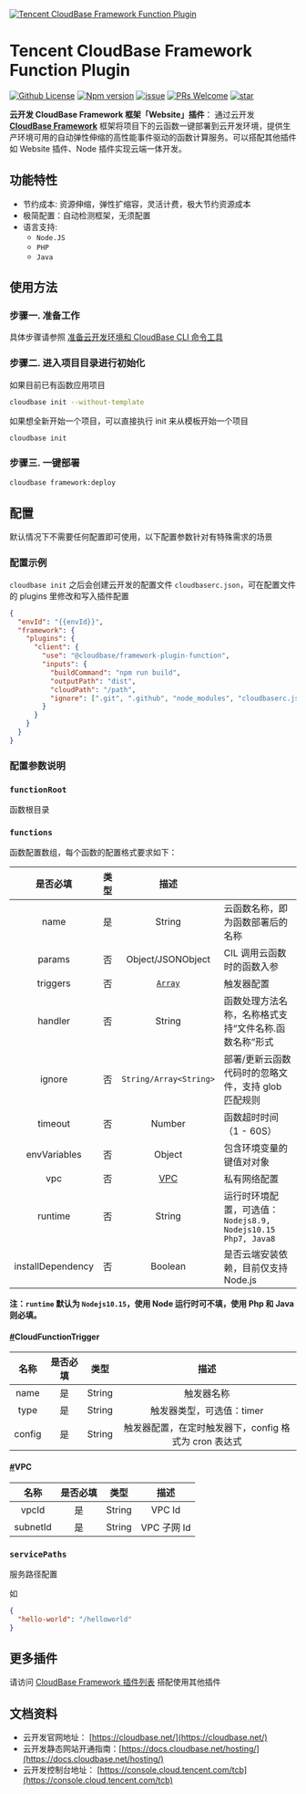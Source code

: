 <a href="https://github.com/TencentCloudBase/cloudbase-framework/tree/master/packages/framework-plugin-function">![Tencent CloudBase Framework Function Plugin](https://tva1.sinaimg.cn/large/007S8ZIlgy1gfgd956tlqj318g0p0npd.jpg)</a>

# Tencent CloudBase Framework Function Plugin

[![Github License](https://img.shields.io/github/license/TencentCloudBase/cloudbase-framework)](LICENSE)
[![Npm version](https://img.shields.io/npm/v/@cloudbase/framework-plugin-function)](https://www.npmjs.com/package/@cloudbase/framework-plugin-function)
[![issue](https://img.shields.io/github/issues/TencentCloudBase/cloudbase-framework)](https://github.com/TencentCloudBase/cloudbase-framework/issues)
[![PRs Welcome](https://img.shields.io/badge/PRs-welcome-brightgreen.svg)](https://github.com/TencentCloudBase/cloudbase-framework/pulls)
[![star](https://img.shields.io/github/stars/TencentCloudBase/cloudbase-framework?style=social)](https://github.com/TencentCloudBase/cloudbase-framework)

**云开发 CloudBase Framework 框架「Website」插件**： 通过云开发 **[CloudBase Framework](https://github.com/TencentCloudBase/cloudbase-framework)** 框架将项目下的云函数一键部署到云开发环境，提供生产环境可用的自动弹性伸缩的高性能事件驱动的函数计算服务。可以搭配其他插件如 Website 插件、Node 插件实现云端一体开发。

## 功能特性

- 节约成本: 资源伸缩，弹性扩缩容，灵活计费，极大节约资源成本
- 极简配置：自动检测框架，无须配置
- 语言支持:
  - `Node.JS`
  - `PHP`
  - `Java`

## 使用方法

### 步骤一. 准备工作

具体步骤请参照 [准备云开发环境和 CloudBase CLI 命令工具](../../CLI_GUIDE.md)

### 步骤二. 进入项目目录进行初始化

如果目前已有函数应用项目

```bash
cloudbase init --without-template
```

如果想全新开始一个项目，可以直接执行 init 来从模板开始一个项目

```bash
cloudbase init
```

### 步骤三. 一键部署

```bash
cloudbase framework:deploy
```

## 配置

默认情况下不需要任何配置即可使用，以下配置参数针对有特殊需求的场景

### 配置示例

`cloudbase init` 之后会创建云开发的配置文件 `cloudbaserc.json`，可在配置文件的 plugins 里修改和写入插件配置

```json
{
  "envId": "{{envId}}",
  "framework": {
    "plugins": {
      "client": {
        "use": "@cloudbase/framework-plugin-function",
        "inputs": {
          "buildCommand": "npm run build",
          "outputPath": "dist",
          "cloudPath": "/path",
          "ignore": [".git", ".github", "node_modules", "cloudbaserc.js"]
        }
      }
    }
  }
}
```

### 配置参数说明

### `functionRoot`

函数根目录

### `functions`

函数配置数组，每个函数的配置格式要求如下：

|     是否必填      | 类型 |                                         描述                                          |                                                               |
| :---------------: | :--: | :-----------------------------------------------------------------------------------: | ------------------------------------------------------------- |
|       name        |  是  |                                        String                                         | 云函数名称，即为函数部署后的名称                              |
|      params       |  否  |                                   Object/JSONObject                                   | CIL 调用云函数时的函数入参                                    |
|     triggers      |  否  | [`Array`](https://docs.cloudbase.net/cli/functions/configs.html#cloudfunctiontrigger) | 触发器配置                                                    |
|      handler      |  否  |                                        String                                         | 函数处理方法名称，名称格式支持“文件名称.函数名称”形式         |
|      ignore       |  否  |                                `String/Array<String>`                                 | 部署/更新云函数代码时的忽略文件，支持 glob 匹配规则           |
|      timeout      |  否  |                                        Number                                         | 函数超时时间（1 - 60S）                                       |
|   envVariables    |  否  |                                        Object                                         | 包含环境变量的键值对对象                                      |
|        vpc        |  否  |           [VPC](https://docs.cloudbase.net/cli/functions/configs.html#vpc)            | 私有网络配置                                                  |
|      runtime      |  否  |                                        String                                         | 运行时环境配置，可选值： `Nodejs8.9, Nodejs10.15 Php7, Java8` |
| installDependency |  否  |                                        Boolean                                        | 是否云端安装依赖，目前仅支持 Node.js                          |

**注：`runtime` 默认为 `Nodejs10.15`，使用 Node 运行时可不填，使用 Php 和 Java 则必填。**

#### [#](https://docs.cloudbase.net/cli/functions/configs.html#cloudfunctiontrigger)CloudFunctionTrigger

|  名称  | 是否必填 |  类型  |                         描述                          |
| :----: | :------: | :----: | :---------------------------------------------------: |
|  name  |    是    | String |                      触发器名称                       |
|  type  |    是    | String |               触发器类型，可选值：timer               |
| config |    是    | String | 触发器配置，在定时触发器下，config 格式为 cron 表达式 |

#### [#](https://docs.cloudbase.net/cli/functions/configs.html#vpc)VPC

|   名称   | 是否必填 |  类型  |    描述     |
| :------: | :------: | :----: | :---------: |
|  vpcId   |    是    | String |   VPC Id    |
| subnetId |    是    | String | VPC 子网 Id |

### `servicePaths`

服务路径配置

如

```json
{
  "hello-world": "/helloworld"
}
```

## 更多插件

请访问 [CloudBase Framework 插件列表](https://github.com/TencentCloudBase/cloudbase-framework#%E7%9B%AE%E5%89%8D%E6%94%AF%E6%8C%81%E7%9A%84%E6%8F%92%E4%BB%B6%E5%88%97%E8%A1%A8) 搭配使用其他插件

## 文档资料

- 云开发官网地址： [https://cloudbase.net/](https://cloudbase.net/)
- 云开发静态网站开通指南：[https://docs.cloudbase.net/hosting/](https://docs.cloudbase.net/hosting/)
- 云开发控制台地址： [https://console.cloud.tencent.com/tcb](https://console.cloud.tencent.com/tcb)
